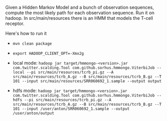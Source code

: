 Given a Hidden Markov Model and a bunch of observation sequences, compute the most likely path for each observation sequence. Run it on hadoop. In src/main/resources there is an HMM that models the T-cell receptor.

Here's how to run it

* `mvn clean package`
* `export HADOOP_CLIENT_OPT=-Xmx2g`

* local mode:
`hadoop jar target/hmmongo-<version>.jar com.twitter.scalding.Tool com.github.sorhus.hmmongo.ViterbiJob --local --pi src/main/resources/tcrb_pi.gz --A src/main/resources/tcrb_A.gz --B src/main/resources/tcrb_B.gz --T 101 --input src/main/resources/SRR060692_1.sample --output output`

* hdfs mode:
`hadoop jar target/hmmongo-<version>.jar com.twitter.scalding.Tool com.github.sorhus.hmmongo.ViterbiJob --hdfs --pi src/main/resources/tcrb_pi.gz --A src/main/resources/tcrb_A.gz --B src/main/resources/tcrb_B.gz --T 101 --input /user/anton/SRR060692_1.sample --output /user/anton/output`
